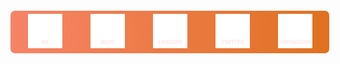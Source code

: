<p align="center" style="background-color: white; border-radius: 7px; padding: 5px; display: flex; justify-content: space-around; background: linear-gradient(90deg, rgba(247,131,104,1) 0%, rgba(224,113,31,1) 100%); width: 100vw; max-width: 500px; margin: 0 auto; margin-top: 100px; margin-bottom: 100px;">
  <a href="https://abdoulmouctard.com" target="_blank">
  	<img
	  src='./icons/me.svg'
	  alt="✌️✌️ Mouctar DIALLO • Software Engineer"
	  title="✌️✌️ Mouctar DIALLO • Software Engineer"
	  height='55px'
	  />
  </a>

  <a href="https://blog.abdoulmouctard.com" target="_blank">
  	<img
	  src='./icons/blog.svg'
	  alt="Blog 💥 Mouctar DIALLO • Software Engineer"
	  title="Blog 💥 Mouctar DIALLO • Software Engineer"
	  height='55px'
	  />
  </a>

  <a href="https://linkedin.com/in/abdoulmouctard" target="_blank">
  	<img
	  src='./icons/linkedin.svg'
	  alt="Linkedin 🤺 Mouctar DIALLO • Software Engineer"
	  title="Linkedin 🤺 Mouctar DIALLO • Software Engineer"
	  height='55px'
	  />
  </a>

  <a href="https://twitter.com/abdoulmouctard" target="_blank">
  	<img
	  src='./icons/twitter.svg'
	  alt="Twitter ⚡️ Mouctar DIALLO • Software Engineer"
	  title="Twitter ⚡️ Mouctar DIALLO • Software Engineer"
	  height='55px'
	  />
  </a>

  <a href="https://instagram.com/abdoulmouctard" target="_blank">
  	<img
	  src='./icons/instagram.svg'
	  alt="Instagram 😍 Mouctar DIALLO • Software Engineer"
	  title="Instagram 😍 Mouctar DIALLO • Software Engineer"
	  height='55px'
	  />
  </a>

</p>
